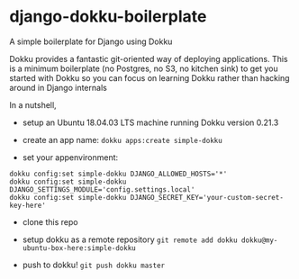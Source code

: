 # django-dokku-boilerplate

A simple boilerplate for Django using Dokku

Dokku provides a fantastic git-oriented way of deploying applications.
This is a minimum boilerplate (no Postgres, no S3, no kitchen sink) to get you started with Dokku so you can focus
on learning Dokku rather than hacking around in Django internals

In a nutshell,

- setup an Ubuntu 18.04.03 LTS machine running Dokku version 0.21.3

- create an app name: `dokku apps:create simple-dokku`

- set your appenvironment:

```
dokku config:set simple-dokku DJANGO_ALLOWED_HOSTS='*'
dokku config:set simple-dokku DJANGO_SETTINGS_MODULE='config.settings.local'
dokku config:set simple-dokku DJANGO_SECRET_KEY='your-custom-secret-key-here'
```

- clone this repo

- setup dokku as a remote repository `git remote add dokku dokku@my-ubuntu-box-here:simple-dokku`

- push to dokku! `git push dokku master`

